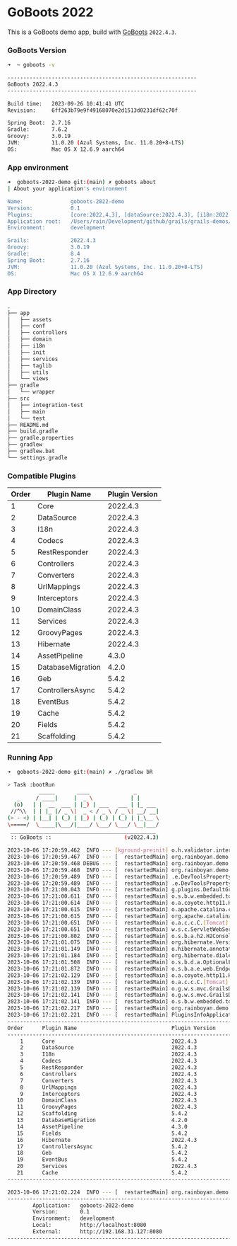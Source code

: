# GoBoots 2022

This is a GoBoots demo app, build with [GoBoots](https://github.com/rainboyan/GoBoots) `2022.4.3`.

### GoBoots Version

```bash
➜  ~ goboots -v

------------------------------------------------------------
GoBoots 2022.4.3
------------------------------------------------------------

Build time:   2023-09-26 10:41:41 UTC
Revision:     6ff263b79e9f49168070e2d1513d0231df62c70f

Spring Boot:  2.7.16
Gradle:       7.6.2
Groovy:       3.0.19
JVM:          11.0.20 (Azul Systems, Inc. 11.0.20+8-LTS)
OS:           Mac OS X 12.6.9 aarch64
```

### App environment

```bash
➜  goboots-2022-demo git:(main) ✗ goboots about
| About your application's environment

Name:               goboots-2022-demo
Version:            0.1
Plugins:            [core:2022.4.3], [dataSource:2022.4.3], [i18n:2022.4.3], [codecs:2022.4.3], [restResponder:2022.4.3], [controllers:2022.4.3], [converters:2022.4.3], [urlMappings:2022.4.3], [interceptors:2022.4.3], [domainClass:2022.4.3], [services:2022.4.3], [groovyPages:2022.4.3], [fields:5.4.2], [assetPipeline:4.3.0], [scaffolding:5.4.2], [eventBus:5.4.2], [databaseMigration:4.2.0], [hibernate:2022.4.3], [cache:5.4.2], [geb:5.4.2], [controllersAsync:5.4.2]
Application root:   /Users/rain/Development/github/grails/grails-demos/goboots-2022-demo
Environment:        development

Grails:             2022.4.3
Groovy:             3.0.19
Gradle:             8.4
Spring Boot:        2.7.16
JVM:                11.0.20 (Azul Systems, Inc. 11.0.20+8-LTS)
OS:                 Mac OS X 12.6.9 aarch64

```

### App Directory

```bash
.
├── app
│   ├── assets
│   ├── conf
│   ├── controllers
│   ├── domain
│   ├── i18n
│   ├── init
│   ├── services
│   ├── taglib
│   ├── utils
│   └── views
├── gradle
│   └── wrapper
├── src
│   ├── integration-test
│   ├── main
│   └── test
├── README.md
├── build.gradle
├── gradle.properties
├── gradlew
├── gradlew.bat
└── settings.gradle
```

### Compatible Plugins

| Order   |   Plugin Name        |  Plugin Version               |
|---------|----------------------|-------------------------------|
|    1    |  Core                |  2022.4.3                     |
|    2    |  DataSource          |  2022.4.3                     |
|    3    |  I18n                |  2022.4.3                     |
|    4    |  Codecs              |  2022.4.3                     |
|    5    |  RestResponder       |  2022.4.3                     |
|    6    |  Controllers         |  2022.4.3                     |
|    7    |  Converters          |  2022.4.3                     |
|    8    |  UrlMappings         |  2022.4.3                     |
|    9    |  Interceptors        |  2022.4.3                     |
|   10    |  DomainClass         |  2022.4.3                     |
|   11    |  Services            |  2022.4.3                     |
|   12    |  GroovyPages         |  2022.4.3                     |
|   13    |  Hibernate           |  2022.4.3                     |
|   14    |  AssetPipeline       |  4.3.0                        |
|   15    |  DatabaseMigration   |  4.2.0                        |
|   16    |  Geb                 |  5.4.2                        |
|   17    |  ControllersAsync    |  5.4.2                        |
|   18    |  EventBus            |  5.4.2                        |
|   19    |  Cache               |  5.4.2                        |
|   20    |  Fields              |  5.4.2                        |
|   21    |  Scaffolding         |  5.4.2                        |


### Running App

```bash
➜  goboots-2022-demo git:(main) ✗ ./gradlew bR

> Task :bootRun
          _____       ____              _
   _     / ____|     |  _ \            | |
  (o)   | |  __  ___ | |_) | ___   ___ | |_ ___
 //^\\  | | |_ |/ _ \|  _ < / _ \ / _ \| __/ __|
(> - <) | |__| | (_) | |_) | (_) | (_) | |_\__ \
\=====/  \_____|\___/|____/ \___/ \___/ \__|___/
 ______________________________________________
 :: GoBoots ::                       (v2022.4.3)

2023-10-06 17:20:59.462  INFO --- [kground-preinit] o.h.validator.internal.util.Version      : HV000001: Hibernate Validator 6.2.5.Final
2023-10-06 17:20:59.467  INFO --- [  restartedMain] org.rainboyan.demo.Application           : Starting Application using Java 11.0.20 on Michaels-Mini with PID 43331 (/Users/rain/Development/github/grails/grails-demos/goboots-2022-demo/build/classes/groovy/main started by rain in /Users/rain/Development/github/grails/grails-demos/goboots-2022-demo)
2023-10-06 17:20:59.468 DEBUG --- [  restartedMain] org.rainboyan.demo.Application           : Running with Spring Boot v2.7.16, Spring v5.3.30
2023-10-06 17:20:59.468  INFO --- [  restartedMain] org.rainboyan.demo.Application           : The following 1 profile is active: "development"
2023-10-06 17:20:59.489  INFO --- [  restartedMain] .e.DevToolsPropertyDefaultsPostProcessor : Devtools property defaults active! Set 'spring.devtools.add-properties' to 'false' to disable
2023-10-06 17:20:59.489  INFO --- [  restartedMain] .e.DevToolsPropertyDefaultsPostProcessor : For additional web related logging consider setting the 'logging.level.web' property to 'DEBUG'
2023-10-06 17:21:00.043  INFO --- [  restartedMain] g.plugins.DefaultGrailsPluginManager     : Total 21 plugins loaded successfully, take in 154 ms
2023-10-06 17:21:00.611  INFO --- [  restartedMain] o.s.b.w.embedded.tomcat.TomcatWebServer  : Tomcat initialized with port(s): 8080 (http)
2023-10-06 17:21:00.614  INFO --- [  restartedMain] o.a.coyote.http11.Http11NioProtocol      : Initializing ProtocolHandler ["http-nio-8080"]
2023-10-06 17:21:00.615  INFO --- [  restartedMain] o.apache.catalina.core.StandardService   : Starting service [Tomcat]
2023-10-06 17:21:00.615  INFO --- [  restartedMain] org.apache.catalina.core.StandardEngine  : Starting Servlet engine: [Apache Tomcat/9.0.80]
2023-10-06 17:21:00.651  INFO --- [  restartedMain] o.a.c.c.C.[Tomcat].[localhost].[/]       : Initializing Spring embedded WebApplicationContext
2023-10-06 17:21:00.651  INFO --- [  restartedMain] w.s.c.ServletWebServerApplicationContext : Root WebApplicationContext: initialization completed in 1161 ms
2023-10-06 17:21:00.802  INFO --- [  restartedMain] o.s.b.a.h2.H2ConsoleAutoConfiguration    : H2 console available at '/h2-console'. Database available at 'jdbc:h2:mem:devDb'
2023-10-06 17:21:01.075  INFO --- [  restartedMain] org.hibernate.Version                    : HHH000412: Hibernate ORM core version 5.6.15.Final
2023-10-06 17:21:01.149  INFO --- [  restartedMain] o.hibernate.annotations.common.Version   : HCANN000001: Hibernate Commons Annotations {5.1.2.Final}
2023-10-06 17:21:01.184  INFO --- [  restartedMain] org.hibernate.dialect.Dialect            : HHH000400: Using dialect: org.hibernate.dialect.H2Dialect
2023-10-06 17:21:01.508  INFO --- [  restartedMain] o.s.b.d.a.OptionalLiveReloadServer       : LiveReload server is running on port 35729
2023-10-06 17:21:01.872  INFO --- [  restartedMain] o.s.b.a.e.web.EndpointLinksResolver      : Exposing 15 endpoint(s) beneath base path '/actuator'
2023-10-06 17:21:02.129  INFO --- [  restartedMain] o.a.coyote.http11.Http11NioProtocol      : Starting ProtocolHandler ["http-nio-8080"]
2023-10-06 17:21:02.139  INFO --- [  restartedMain] o.a.c.c.C.[Tomcat].[localhost].[/]       : Initializing Spring GrailsDispatcherServlet 'dispatcherServlet'
2023-10-06 17:21:02.139  INFO --- [  restartedMain] o.g.w.s.mvc.GrailsDispatcherServlet      : Initializing Servlet 'dispatcherServlet'
2023-10-06 17:21:02.141  INFO --- [  restartedMain] o.g.w.s.mvc.GrailsDispatcherServlet      : Completed initialization in 0 ms
2023-10-06 17:21:02.141  INFO --- [  restartedMain] o.s.b.w.embedded.tomcat.TomcatWebServer  : Tomcat started on port(s): 8080 (http) with context path ''
2023-10-06 17:21:02.217  INFO --- [  restartedMain] org.rainboyan.demo.Application           : Started Application in 3.18 seconds (JVM running for 3.635)
2023-10-06 17:21:02.221  INFO --- [  restartedMain] PluginsInfoApplicationContextInitializer :
----------------------------------------------------------------------------------------------
Order      Plugin Name                              Plugin Version                     Enabled
----------------------------------------------------------------------------------------------
    1      Core                                     2022.4.3                                 Y
    2      DataSource                               2022.4.3                                 Y
    3      I18n                                     2022.4.3                                 Y
    4      Codecs                                   2022.4.3                                 Y
    5      RestResponder                            2022.4.3                                 Y
    6      Controllers                              2022.4.3                                 Y
    7      Converters                               2022.4.3                                 Y
    8      UrlMappings                              2022.4.3                                 Y
    9      Interceptors                             2022.4.3                                 Y
   10      DomainClass                              2022.4.3                                 Y
   11      GroovyPages                              2022.4.3                                 Y
   12      Scaffolding                              5.4.2                                    Y
   13      DatabaseMigration                        4.2.0                                    Y
   14      AssetPipeline                            4.3.0                                    Y
   15      Fields                                   5.4.2                                    Y
   16      Hibernate                                2022.4.3                                 Y
   17      ControllersAsync                         5.4.2                                    Y
   18      Geb                                      5.4.2                                    Y
   19      EventBus                                 5.4.2                                    Y
   20      Services                                 2022.4.3                                 Y
   21      Cache                                    5.4.2                                    Y
----------------------------------------------------------------------------------------------

2023-10-06 17:21:02.224  INFO --- [  restartedMain] org.rainboyan.demo.Application           :
----------------------------------------------------------------------------------------------
        Application:   goboots-2022-demo
        Version:       0.1
        Environment:   development
        Local:         http://localhost:8080
        External:      http://192.168.31.127:8080
----------------------------------------------------------------------------------------------
```

